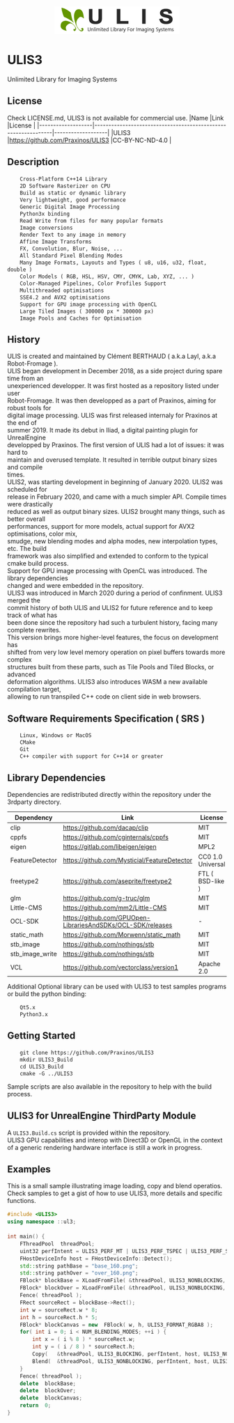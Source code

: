 <p align="center">
    <img width="288" height="64" src="samples/Splash.png">
</p>

# ULIS3
Unlimited Library for Imaging Systems

## License
Check LICENSE.md, ULIS3 is not available for commercial use.
|Name               |Link                                                           |License            |
|-------------------|---------------------------------------------------------------|-------------------|
|ULIS3              |https://github.com/Praxinos/ULIS3                              |CC-BY-NC-ND-4.0    |

## Description

        Cross-Platform C++14 Library
        2D Software Rasterizer on CPU
        Build as static or dynamic library
        Very lightweight, good performance
        Generic Digital Image Processing
        Python3x binding
        Read Write from files for many popular formats
        Image conversions
        Render Text to any image in memory
        Affine Image Transforms
        FX, Convolution, Blur, Noise, ...
        All Standard Pixel Blending Modes
        Many Image Formats, Layouts and Types ( u8, u16, u32, float, double )
        Color Models ( RGB, HSL, HSV, CMY, CMYK, Lab, XYZ, ... )
        Color-Managed Pipelines, Color Profiles Support
        Multithreaded optimisations
        SSE4.2 and AVX2 optimisations
        Support for GPU image processing with OpenCL
        Large Tiled Images ( 300000 px * 300000 px)
        Image Pools and Caches for Optimisation

## History
ULIS is created and maintained by Clément BERTHAUD ( a.k.a Layl, a.k.a Robot-Fromage ).  
ULIS began development in December 2018, as a side project during spare time from an  
unexperienced developper. It was first hosted as a repository listed under user  
Robot-Fromage. It was then developped as a part of Praxinos, aiming for robust tools for  
digital image processing. ULIS was first released internaly for Praxinos at the end of  
summer 2019. It made its debut in Iliad, a digital painting plugin for UnrealEngine  
developped by Praxinos. The first version of ULIS had a lot of issues: it was hard to  
maintain and overused template. It resulted in terrible output binary sizes and compile  
times.  
ULIS2, was starting development in beginning of January 2020. ULIS2 was scheduled for  
release in February 2020, and came with a much simpler API. Compile times were drastically  
reduced as well as output binary sizes. ULIS2 brought many things, such as better overall  
performances, support for more models, actual support for AVX2 optimisations, color mix,  
smudge, new blending modes and alpha modes, new interpolation types, etc. The build  
framework was also simplified and extended to conform to the typical cmake build process.  
Support for GPU image processing with OpenCL was introduced. The library dependencies  
changed and were embedded in the repository.  
ULIS3 was introduced in March 2020 during a period of confinment. ULIS3 merged the  
commit history of both ULIS and ULIS2 for future reference and to keep track of what has  
been done since the repository had such a turbulent history, facing many complete rewrites.  
This version brings more higher-level features, the focus on development has  
shifted from very low level memory operation on pixel buffers towards more complex  
structures built from these parts, such as Tile Pools and Tiled Blocks, or advanced  
deformation algorithms. ULIS3 also introduces WASM a new available compilation target,  
allowing to run transpiled C++ code on client side in web browsers.  

## Software Requirements Specification ( SRS )

        Linux, Windows or MacOS
        CMake
        Git
        C++ compiler with support for C++14 or greater

## Library Dependencies
Dependencies are redistributed directly within the repository under the 3rdparty directory.

|Dependency         |Link                                                           |License            |
|-------------------|---------------------------------------------------------------|-------------------|
|clip               |https://github.com/dacap/clip                                  |MIT                |
|cppfs              |https://github.com/cginternals/cppfs                           |MIT                |
|eigen              |https://gitlab.com/libeigen/eigen                              |MPL2               |
|FeatureDetector    |https://github.com/Mysticial/FeatureDetector                   |CC0 1.0 Universal  |
|freetype2          |https://github.com/aseprite/freetype2                          |FTL ( BSD-like )   |
|glm                |https://github.com/g-truc/glm                                  |MIT                |
|Little-CMS         |https://github.com/mm2/Little-CMS                              |MIT                |
|OCL-SDK            |https://github.com/GPUOpen-LibrariesAndSDKs/OCL-SDK/releases   |-                  |
|static_math        |https://github.com/Morwenn/static_math                         |MIT                |
|stb_image          |https://github.com/nothings/stb                                |MIT                |
|stb_image_write    |https://github.com/nothings/stb                                |MIT                |
|VCL                |https://github.com/vectorclass/version1                        |Apache 2.0         |

Additional Optional library can be used with ULIS3 to test samples programs or build the python binding:

        Qt5.x
        Python3.x

## Getting Started

        git clone https://github.com/Praxinos/ULIS3
        mkdir ULIS3_Build
        cd ULIS3_Build
        cmake -G ../ULIS3

Sample scripts are also available in the repository to help with the build process.

## ULIS3 for UnrealEngine ThirdParty Module
A `ULIS3.Build.cs` script is provided within the repository.  
ULIS3 GPU capabilities and interop with Direct3D or OpenGL in the context of a generic rendering hardware interface is still a work in progress.

## Examples
This is a small sample illustrating image loading, copy and blend operatios. Check samples to get a gist of how to use ULIS3, more details and specific functions.

```cpp
#include <ULIS3>
using namespace ::ul3;

int main() {
    FThreadPool  threadPool;
    uint32 perfIntent = ULIS3_PERF_MT | ULIS3_PERF_TSPEC | ULIS3_PERF_SSE42 | ULIS3_PERF_AVX2;
    FHostDeviceInfo host = FHostDeviceInfo::Detect();
    std::string pathBase = "base_160.png";
    std::string pathOver = "over_160.png";
    FBlock* blockBase = XLoadFromFile( &threadPool, ULIS3_NONBLOCKING, perfIntent, host, ULIS3_NOCB, pathBase, ULIS3_FORMAT_RGBA8 );
    FBlock* blockOver = XLoadFromFile( &threadPool, ULIS3_NONBLOCKING, perfIntent, host, ULIS3_NOCB, pathOver, ULIS3_FORMAT_RGBA8 );
    Fence( threadPool );
    FRect sourceRect = blockBase->Rect();
    int w = sourceRect.w * 8;
    int h = sourceRect.h * 5;
    FBlock* blockCanvas = new  FBlock( w, h, ULIS3_FORMAT_RGBA8 );
    for( int i = 0; i < NUM_BLENDING_MODES; ++i ) {
        int x = ( i % 8 ) * sourceRect.w;
        int y = ( i / 8 ) * sourceRect.h;
        Copy(   &threadPool, ULIS3_BLOCKING, perfIntent, host, ULIS3_NOCB, blockBase, blockCanvas, sourceRect, FVec2I( x, y ) );
        Blend(  &threadPool, ULIS3_NONBLOCKING, perfIntent, host, ULIS3_NOCB, blockOver, blockCanvas, sourceRect, FVec2F( x, y ), ULIS3_NOAA, static_cast< eBlendingMode >( i ), AM_NORMAL, 0.5f );
    }
    Fence( threadPool );
    delete  blockBase;
    delete  blockOver;
    delete  blockCanvas;
    return  0;
}
```

